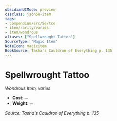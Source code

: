 ```yaml
---
obsidianUIMode: preview
cssclass: json5e-item
tags:
- compendium/src/5e/tce
- item/rarity/varies
- item/wondrous
aliases: ["Spellwrought Tattoo"]
SourceType: "Magic Item"
NoteIcon: magicitem
BookSource: Tasha's Cauldron of Everything p. 135
---
```

# Spellwrought Tattoo
*Wondrous Item, varies*  

- **Cost**: ⏤
- **Weight**: ⏤

*Source: Tasha's Cauldron of Everything p. 135*